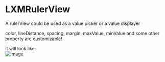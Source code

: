 # LXMRulerView
A rulerView could be used as a value picker or a value displayer    


color, lineDistance, spacing, margin, maxValue, minValue and some other property are customizable!    

it will look like:    
![image](https://github.com/Phelthas/LXMRulerView/blob/master/Screenshots/rulerView.gif)       




